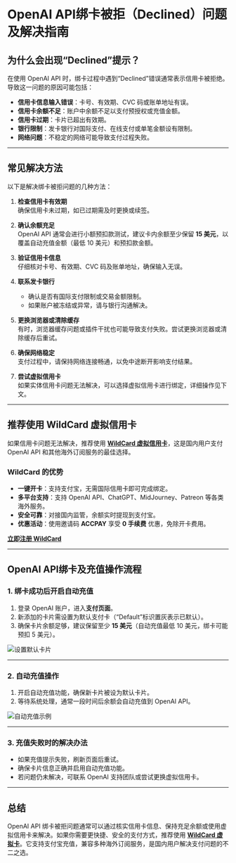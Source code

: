 # OpenAI API绑卡被拒（Declined）问题及解决指南

## 为什么会出现“Declined”提示？

在使用 OpenAI API 时，绑卡过程中遇到“Declined”错误通常表示信用卡被拒绝。导致这一问题的原因可能包括：

- **信用卡信息输入错误**：卡号、有效期、CVC 码或账单地址有误。
- **信用卡余额不足**：账户中余额不足以支付预授权或充值金额。
- **信用卡过期**：卡片已超出有效期。
- **银行限制**：发卡银行对国际支付、在线支付或单笔金额设有限制。
- **网络问题**：不稳定的网络可能导致支付过程失败。

---

## 常见解决方法

以下是解决绑卡被拒问题的几种方法：

1. **检查信用卡有效期**  
   确保信用卡未过期，如已过期需及时更换或续签。

2. **确认余额充足**  
   OpenAI API 通常会进行小额预扣款测试，建议卡内余额至少保留 **15 美元**，以覆盖自动充值金额（最低 10 美元）和预扣款金额。

3. **验证信用卡信息**  
   仔细核对卡号、有效期、CVC 码及账单地址，确保输入无误。

4. **联系发卡银行**  
   - 确认是否有国际支付限制或交易金额限制。
   - 如果账户被冻结或异常，请与银行沟通解决。

5. **更换浏览器或清除缓存**  
   有时，浏览器缓存问题或插件干扰也可能导致支付失败。尝试更换浏览器或清除缓存后重试。

6. **确保网络稳定**  
   支付过程中，请保持网络连接畅通，以免中途断开影响支付结果。

7. **尝试虚拟信用卡**  
   如果实体信用卡问题无法解决，可以选择虚拟信用卡进行绑定，详细操作见下文。

---

## 推荐使用 WildCard 虚拟信用卡

如果信用卡问题无法解决，推荐使用 **[WildCard 虚拟信用卡](https://bit.ly/bewildcard)**，这是国内用户支付 OpenAI API 和其他海外订阅服务的最佳选择。

### WildCard 的优势

- **一键开卡**：支持支付宝，无需国际信用卡即可完成绑定。
- **多平台支持**：支持 OpenAI API、ChatGPT、MidJourney、Patreon 等各类海外服务。
- **安全可靠**：对接国内监管，余额实时提现到支付宝。
- **优惠活动**：使用邀请码 **ACCPAY** 享受 **0 手续费** 优惠，免除开卡费用。

[**立即注册 WildCard**](https://bit.ly/bewildcard)

---

## OpenAI API绑卡及充值操作流程

### 1. 绑卡成功后开启自动充值

1. 登录 OpenAI 账户，进入**支付页面**。
2. 新添加的卡片需设置为默认支付卡（“Default”标识置灰表示已默认）。
3. 确保卡片余额足够，建议保留至少 **15 美元**（自动充值最低 10 美元，绑卡可能预扣 5 美元）。

![设置默认卡片](https://open-ai-blog.oss-cn-nanjing.aliyuncs.com/img/202409062247492.png)

---

### 2. 自动充值操作

1. 开启自动充值功能，确保新卡片被设为默认卡片。
2. 等待系统处理，通常一段时间后余额会自动充值到 OpenAI API。

![自动充值示例](https://open-ai-blog.oss-cn-nanjing.aliyuncs.com/img/202409062248440.png)

---

### 3. 充值失败时的解决办法

- 如果充值提示失败，刷新页面后重试。
- 确保卡片信息正确并启用自动充值功能。
- 若问题仍未解决，可联系 OpenAI 支持团队或尝试更换虚拟信用卡。

---

## 总结

OpenAI API 绑卡被拒问题通常可以通过核实信用卡信息、保持充足余额或使用虚拟信用卡来解决。如果你需要更快捷、安全的支付方式，推荐使用 [**WildCard 虚拟卡**](https://bit.ly/bewildcard)。它支持支付宝充值，兼容多种海外订阅服务，是国内用户解决支付问题的不二之选。


